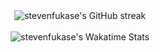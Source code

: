 <div align="center">
  <img
    align="center"
    src="https://github-readme-streak-stats.herokuapp.com/?user=stevenfukase&theme=highcontrast"
    alt="stevenfukase's GitHub streak"
  />
 </div>
 
 <br />
 
 <div align="center">
  <img
    align="center"
    src="https://github-readme-stats.vercel.app/api/wakatime?username=stevenfukase&title_color=fa8000&bg_color=000000&text_color=ffffff&border_color=b6b6b6&langs_count=4&layout=compact"
    alt="stevenfukase's Wakatime Stats"
  />
 </div>

